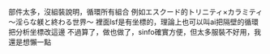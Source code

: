 部件太多，沒組裝說明，循環所有組合
例如エスクード的トリニティ×カラミティ～淫らな躾と終わる世界～
裡面lsf是有坐標的，理論上也可以叫ai把隔壁的循環把分析坐標改這邊
不過算了，做也做了，sinfo確實方便，但太多服裝不好用，我還是想懶一點
